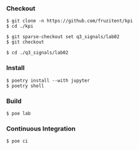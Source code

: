 ### Checkout
```shell
$ git clone -n https://github.com/fruzitent/kpi
$ cd ./kpi

$ git sparse-checkout set q3_signals/lab02
$ git checkout

$ cd ./q3_signals/lab02
```

### Install
```shell
$ poetry install --with jupyter
$ poetry shell
```

### Build
```shell
$ poe lab
```

### Continuous Integration
```shell
$ poe ci
```
